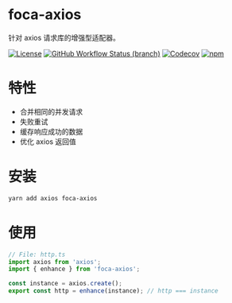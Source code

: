 # foca-axios

针对 axios 请求库的增强型适配器。

[![License](https://img.shields.io/github/license/foca-js/foca-axios)](https://github.com/foca-js/foca-axios/blob/master/LICENSE)
[![GitHub Workflow Status (branch)](https://img.shields.io/github/workflow/status/foca-js/foca-axios/CI/master)](https://github.com/foca-js/foca-axios/actions)
[![Codecov](https://img.shields.io/codecov/c/github/foca-js/foca-axios)](https://codecov.io/gh/foca-js/foca-axios)
[![npm](https://img.shields.io/npm/v/foca-axios)](https://www.npmjs.com/package/foca-axios)

# 特性

- 合并相同的并发请求
- 失败重试
- 缓存响应成功的数据
- 优化 axios 返回值

# 安装

```bash
yarn add axios foca-axios
```

# 使用

```typescript
// File: http.ts
import axios from 'axios';
import { enhance } from 'foca-axios';

const instance = axios.create();
export const http = enhance(instance); // http === instance
```
